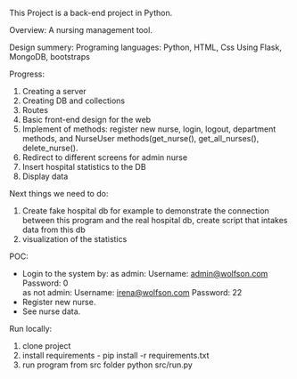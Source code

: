 This Project is a back-end project in Python.

Overview:
A nursing management tool.

Design summery:
Programing languages: Python, HTML, Css
Using Flask, MongoDB, bootstraps

Progress:
1. Creating a server
2. Creating DB and collections
3. Routes
4. Basic front-end design for the web
5. Implement of methods: register new nurse, login, logout, department methods, and NurseUser methods(get_nurse(), get_all_nurses(), delete_nurse().
6. Redirect to different screens for admin nurse
7. Insert hospital statistics to the DB
8. Display data

Next things we need to do:
1. Create fake hospital db for example to demonstrate the connection between this program and the real hospital db, create script that intakes data from this db 
2. visualization of the statistics

POC:
* Login to the system by:
   as admin:  Username: admin@wolfson.com  Password: 0  
   as not admin:  Username: irena@wolfson.com  Password: 22
* Register new nurse.
* See nurse data.

Run locally:
1. clone project
2. install requirements -
pip install -r requirements.txt
3. run program from src folder
python src/run.py